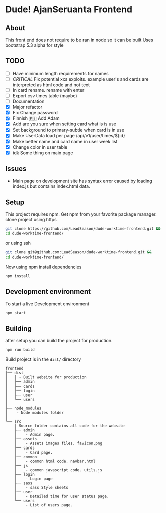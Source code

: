 # Dude! AjanSeruanta Frontend
## About
This front end does not require to be ran in node so it can be built
Uses bootstrap 5.3 alpha for style

## TODO 
- [ ] Have minimum length requirements for names
- [ ] *CRITICAL* Fix potential xxs exploits. example user's and cards are interpreted as html code and not text
- [ ] In card rename. rename with enter
- [ ] Export csv times table (maybe)
- [ ] Documentation
- [x] Major refactor
- [X] Fix Change password
- [X] Finnish 🇫🇮 Add Adam
- [X] Add are you sure when setting card what is is use
- [X] Set background to primary-subtle when card is in use
- [X] Make UserData load per page /api/v1/user/times/${id}
- [X] Make better name and card name in user week list
- [X] Change color in user table
- [X] idk Some thing on main page

## Issues
- Main page on development site has syntax error caused by loading index.js but contains index.html data. 


## Setup
This project requires npm. Get npm from your favorite package manager.  
clone project using https
```sh
git clone https://github.com/LeadSeason/dude-worktime-frontend.git &&
cd dude-worktime-frontend/
```
or using ssh
```sh
git clone git@github.com:LeadSeason/dude-worktime-frontend.git &&
cd dude-worktime-frontend/
```
Now using npm install dependencies
```sh
npm install
```

## Development environment
To start a live Development environment
```
npm start
```
## Building
after setup you can build the project for production.
```sh
npm run build 
```
Build project is in the `dist/` directory
```
frontend
├── dist
│   │ - Built website for production
│   ├── admin
│   ├── cards
│   ├── login
│   ├── user
│   └── users
│
├── node_modules
│    - Node modules folder
│   
└── src
    │ Source folder contains all code for the website
    ├── admin
    │    - Admin page.
    ├── assets
    │    - Assets images files. favicon.png
    ├── cards
    │    - Card page.
    ├── common
    │    - common html code. navbar.html
    ├── js
    │    - common javascript code. utils.js
    ├── login
    │    - Login page
    ├── sass
    │    - sass Style sheets
    ├── user
    │    - Detailed time for user status page.
    └── users
         - List of users page.
```